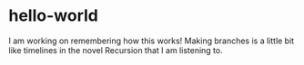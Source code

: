 # hello-world

I am working on remembering how this works! Making branches is a little bit like timelines in the novel Recursion that I am listening to. 
